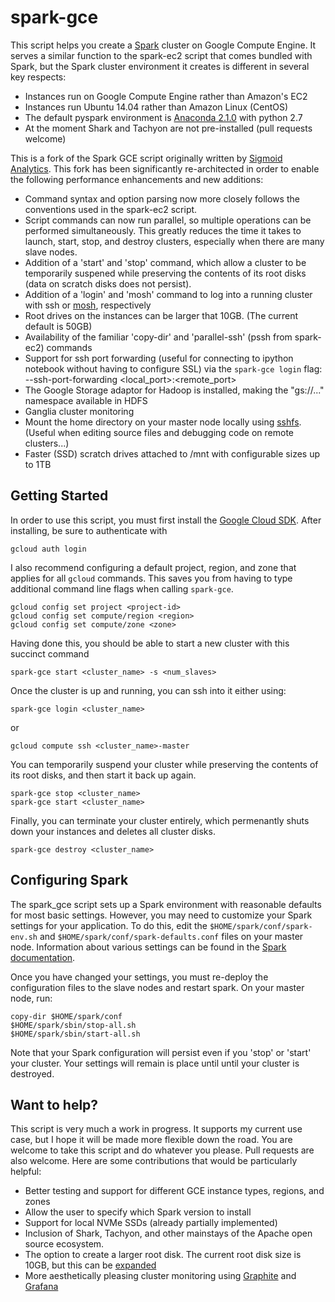 spark-gce
=========

This script helps you create a [Spark](http://spark.apache.org/) cluster on
Google Compute Engine. It serves a similar function to the spark-ec2
script that comes bundled with Spark, but the Spark cluster environment it
creates is different in several key respects:

 - Instances run on Google Compute Engine rather than Amazon's EC2
 - Instances run Ubuntu 14.04 rather than Amazon Linux (CentOS)
 - The default pyspark environment is [Anaconda 2.1.0](http://continuum.io/) with python 2.7
 - At the moment Shark and Tachyon are not pre-installed (pull requests welcome)

This is a fork of the Spark GCE script originally written by [Sigmoid
Analytics](https://github.com/sigmoidanalytics/spark_gce).  This fork
has been significantly re-architected in order to enable the following 
performance enhancements and new additions:

- Command syntax and option parsing now more closely follows the conventions used in the spark-ec2 script.
- Script commands can now run parallel, so multiple operations can be performed simultaneously.  This greatly reduces the time it takes to launch, start, stop, and destroy clusters, especially when there are many slave nodes.
- Addition of a 'start' and 'stop' command, which allow a cluster to be temporarily suspened while preserving the contents of its root disks (data on scratch disks does not persist).
- Addition of a 'login' and 'mosh' command to log into a running cluster with ssh or [mosh](https://mosh.mit.edu/), respectively
- Root drives on the instances can be larger that 10GB.  (The current default is 50GB)
- Availability of the familiar 'copy-dir' and 'parallel-ssh' (pssh from spark-ec2) commands
- Support for ssh port forwarding (useful for connecting to ipython notebook without having to configure SSL) via the `spark-gce login` flag: --ssh-port-forwarding  <local_port>:<remote_port>
- The Google Storage adaptor for Hadoop is installed, making the "gs://..." namespace available in HDFS
- Ganglia cluster monitoring
- Mount the home directory on your master node locally using [sshfs](http://fuse.sourceforge.net/sshfs.html). (Useful when editing source files and debugging code on remote clusters...)
- Faster (SSD) scratch drives attached to /mnt with configurable sizes up to 1TB


Getting Started
---------------

In order to use this script, you must first install the [Google Cloud
SDK](https://cloud.google.com/sdk/). After installing, be sure to authenticate
with

```
gcloud auth login
```

I also recommend configuring a default project, region, and zone that applies for all
`gcloud` commands. This saves you from having to type additional command line flags when calling `spark-gce`.  

```
gcloud config set project <project-id>
gcloud config set compute/region <region>
gcloud config set compute/zone <zone>
```

Having done this, you should be able to start a new cluster with this succinct command

```
spark-gce start <cluster_name> -s <num_slaves>
```

Once the cluster is up and running, you can ssh into it either using:

```
spark-gce login <cluster_name> 
```
or
```
gcloud compute ssh <cluster_name>-master
```

You can temporarily suspend your cluster while preserving the contents of its root disks, and then start it back up again.

```
spark-gce stop <cluster_name>
spark-gce start <cluster_name>
```

Finally, you can terminate your cluster entirely, which permenantly shuts down your instances and deletes all cluster disks.

```
spark-gce destroy <cluster_name>
```

Configuring Spark
-----------------

The spark_gce script sets up a Spark environment with reasonable defaults for
most basic settings. However, you may need to customize your Spark settings for
your application. To do this, edit the `$HOME/spark/conf/spark-env.sh` and
`$HOME/spark/conf/spark-defaults.conf` files on your master node. Information
about various settings can be found in the
[Spark documentation](https://spark.apache.org/docs/1.3.0/configuration.html).

Once you have changed your settings, you must re-deploy the configuration files
to the slave nodes and restart spark.  On your master node, run:
```
copy-dir $HOME/spark/conf
$HOME/spark/sbin/stop-all.sh
$HOME/spark/sbin/start-all.sh
```
Note that your Spark configuration will persist even if you 'stop' or 'start'
your cluster. Your settings will remain is place until until your cluster is destroyed.

Want to help?
-------------

This script is very much a work in progress. It supports my current use case, but I hope it will be made more flexible down the road.  You are welcome to take this script and do whatever you please.  Pull requests are also welcome. Here are some contributions that would be particularly helpful:

- Better testing and support for different GCE instance types, regions, and zones
- Allow the user to specify which Spark version to install
- Support for local NVMe SSDs (already partially implemented)
- Inclusion of Shark, Tachyon, and other mainstays of the Apache open source ecosystem.
- The option to create a larger root disk.  The current root disk size is 10GB, but this can be [expanded](http://stackoverflow.com/questions/24021214/how-to-get-a-bigger-boot-disk-on-google-compute-engine)
- More aesthetically pleasing cluster monitoring using [Graphite](http://graphite.wikidot.com/) and [Grafana](http://grafana.org/)
